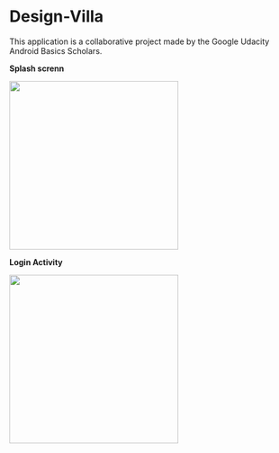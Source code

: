 # Design-Villa
This application is a collaborative project made by the Google Udacity Android Basics Scholars.

**Splash screnn**

<img src = "https://s14.postimg.cc/ioxiu43ap/layout-2018-04-17-055709.png" width="300">

**Login Activity**

<img src = "https://s14.postimg.cc/wwn7iql4h/layout-2018-04-16-210117.png" width="300">
